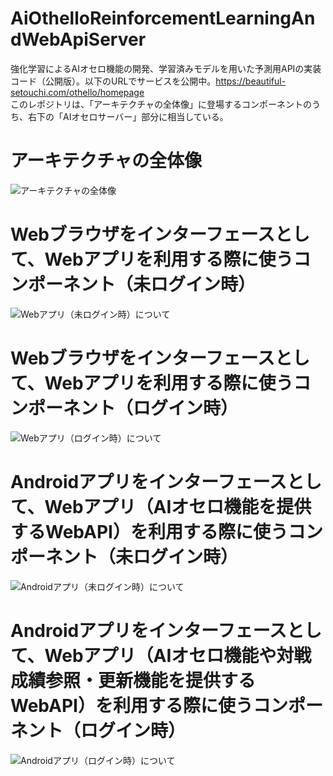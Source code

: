 # AiOthelloReinforcementLearningAndWebApiServer
強化学習によるAIオセロ機能の開発、学習済みモデルを用いた予測用APIの実装コード（公開版）。以下のURLでサービスを公開中。https://beautiful-setouchi.com/othello/homepage
<br>
このレポジトリは、「アーキテクチャの全体像」に登場するコンポーネントのうち、右下の「AIオセロサーバー」部分に相当している。
# アーキテクチャの全体像
![アーキテクチャの全体像](https://user-images.githubusercontent.com/12855414/153738865-2d1ea016-5064-4c75-9b80-ec4d091f714a.JPG)
# Webブラウザをインターフェースとして、Webアプリを利用する際に使うコンポーネント（未ログイン時）
![Webアプリ（未ログイン時）について](https://user-images.githubusercontent.com/12855414/153739013-03c83fa6-5a3f-41d7-98f0-5d9818315b4f.JPG)
# Webブラウザをインターフェースとして、Webアプリを利用する際に使うコンポーネント（ログイン時）
![Webアプリ（ログイン時）について](https://user-images.githubusercontent.com/12855414/153739031-57ccff30-a36f-4017-94ef-5eef21d2b250.JPG)
# Androidアプリをインターフェースとして、Webアプリ（AIオセロ機能を提供するWebAPI）を利用する際に使うコンポーネント（未ログイン時）
![Androidアプリ（未ログイン時）について](https://user-images.githubusercontent.com/12855414/153739049-0499d2e0-2d92-4c25-9bde-b69e53a9d1aa.JPG)
# Androidアプリをインターフェースとして、Webアプリ（AIオセロ機能や対戦成績参照・更新機能を提供するWebAPI）を利用する際に使うコンポーネント（ログイン時）
![Androidアプリ（ログイン時）について](https://user-images.githubusercontent.com/12855414/153739065-9487cfa2-a8f5-42c9-8e76-46d41870fc17.JPG)
